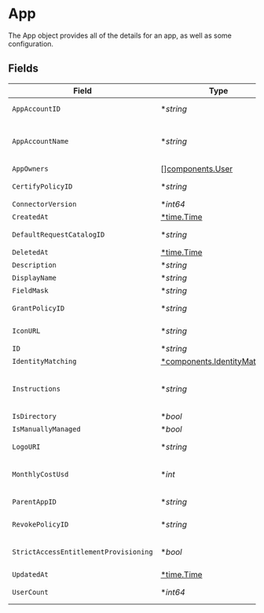 # App

The App object provides all of the details for an app, as well as some configuration.


## Fields

| Field                                                                                                                     | Type                                                                                                                      | Required                                                                                                                  | Description                                                                                                               |
| ------------------------------------------------------------------------------------------------------------------------- | ------------------------------------------------------------------------------------------------------------------------- | ------------------------------------------------------------------------------------------------------------------------- | ------------------------------------------------------------------------------------------------------------------------- |
| `AppAccountID`                                                                                                            | **string*                                                                                                                 | :heavy_minus_sign:                                                                                                        | The ID of the Account named by AccountName.                                                                               |
| `AppAccountName`                                                                                                          | **string*                                                                                                                 | :heavy_minus_sign:                                                                                                        | The AccountName of the app. For example, AWS is AccountID, Github is Org Name, and Okta is Okta Subdomain.                |
| `AppOwners`                                                                                                               | [][components.User](../../models/components/user.md)                                                                      | :heavy_minus_sign:                                                                                                        | The owners of the app.                                                                                                    |
| `CertifyPolicyID`                                                                                                         | **string*                                                                                                                 | :heavy_minus_sign:                                                                                                        | The ID of the Certify Policy associated with this App.                                                                    |
| `ConnectorVersion`                                                                                                        | **int64*                                                                                                                  | :heavy_minus_sign:                                                                                                        | The connectorVersion field.                                                                                               |
| `CreatedAt`                                                                                                               | [*time.Time](https://pkg.go.dev/time#Time)                                                                                | :heavy_minus_sign:                                                                                                        | N/A                                                                                                                       |
| `DefaultRequestCatalogID`                                                                                                 | **string*                                                                                                                 | :heavy_minus_sign:                                                                                                        | The ID for the default request catalog for this app.                                                                      |
| `DeletedAt`                                                                                                               | [*time.Time](https://pkg.go.dev/time#Time)                                                                                | :heavy_minus_sign:                                                                                                        | N/A                                                                                                                       |
| `Description`                                                                                                             | **string*                                                                                                                 | :heavy_minus_sign:                                                                                                        | The app's description.                                                                                                    |
| `DisplayName`                                                                                                             | **string*                                                                                                                 | :heavy_minus_sign:                                                                                                        | The app's display name.                                                                                                   |
| `FieldMask`                                                                                                               | **string*                                                                                                                 | :heavy_minus_sign:                                                                                                        | N/A                                                                                                                       |
| `GrantPolicyID`                                                                                                           | **string*                                                                                                                 | :heavy_minus_sign:                                                                                                        | The ID of the Grant Policy associated with this App.                                                                      |
| `IconURL`                                                                                                                 | **string*                                                                                                                 | :heavy_minus_sign:                                                                                                        | The URL of an icon to display for the app.                                                                                |
| `ID`                                                                                                                      | **string*                                                                                                                 | :heavy_minus_sign:                                                                                                        | The ID of the app.                                                                                                        |
| `IdentityMatching`                                                                                                        | [*components.IdentityMatching](../../models/components/identitymatching.md)                                               | :heavy_minus_sign:                                                                                                        | The identityMatching field.                                                                                               |
| `Instructions`                                                                                                            | **string*                                                                                                                 | :heavy_minus_sign:                                                                                                        | If you add instructions here, they will be shown to users in the access request form when requesting access for this app. |
| `IsDirectory`                                                                                                             | **bool*                                                                                                                   | :heavy_minus_sign:                                                                                                        | Specifies if the app is a directory.                                                                                      |
| `IsManuallyManaged`                                                                                                       | **bool*                                                                                                                   | :heavy_minus_sign:                                                                                                        | The isManuallyManaged field.                                                                                              |
| `LogoURI`                                                                                                                 | **string*                                                                                                                 | :heavy_minus_sign:                                                                                                        | The URL of a logo to display for the app.                                                                                 |
| `MonthlyCostUsd`                                                                                                          | **int*                                                                                                                    | :heavy_minus_sign:                                                                                                        | The cost of an app per-seat, so that total cost can be calculated by the grant count.                                     |
| `ParentAppID`                                                                                                             | **string*                                                                                                                 | :heavy_minus_sign:                                                                                                        | The ID of the app that created this app, if any.                                                                          |
| `RevokePolicyID`                                                                                                          | **string*                                                                                                                 | :heavy_minus_sign:                                                                                                        | The ID of the Revoke Policy associated with this App.                                                                     |
| `StrictAccessEntitlementProvisioning`                                                                                     | **bool*                                                                                                                   | :heavy_minus_sign:                                                                                                        | The strictAccessEntitlementProvisioning field.                                                                            |
| `UpdatedAt`                                                                                                               | [*time.Time](https://pkg.go.dev/time#Time)                                                                                | :heavy_minus_sign:                                                                                                        | N/A                                                                                                                       |
| `UserCount`                                                                                                               | **int64*                                                                                                                  | :heavy_minus_sign:                                                                                                        | The number of users with grants to this app.                                                                              |